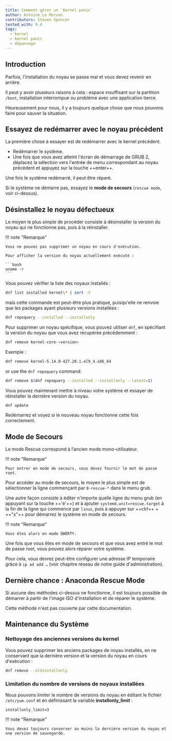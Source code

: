 ```yaml
---
title: Comment gérer un `Kernel panic`
author: Antoine Le Morvan
contributors: Steven Spencer
tested_with: 9.4
tags:
  - kernel
  - kernel panic
  - dépannage
---
```


## Introduction

Parfois, l'installation du noyau se passe mal et vous devez revenir en arrière.

Il peut y avoir plusieurs raisons à cela : espace insuffisant sur la partition `/boot`, installation interrompue ou problème avec une application tierce.

Heureusement pour nous, il y a toujours quelque chose que nous pouvons faire pour sauver la situation.

## Essayez de redémarrer avec le noyau précédent

La première chose à essayer est de redémarrer avec le kernel précédent.

- Redémarrer le système.
- Une fois que vous avez atteint l'écran de démarrage de GRUB 2, déplacez la sélection vers l'entrée de menu correspondant au noyau précédent et appuyez sur la touche ++enter++.

Une fois le système redémarré, il peut être réparé.

Si le système ne démarre pas, essayez le **mode de secours** (`rescue mode`, voir ci-dessus).

## Désinstallez le noyau défectueux

Le moyen le plus simple de procéder consiste à désinstaller la version du noyau qui ne fonctionne pas, puis à la réinstaller.

!!! note "Remarque"

````
Vous ne pouvez pas supprimer un noyau en cours d'exécution.

Pour afficher la version du noyau actuellement exécuté :

```bash
uname -r
```
````

Vous pouvez vérifier la liste des noyaux installés :

```bash
dnf list installed kernel\* | sort -V
```

mais cette commande est peut-être plus pratique, puisqu'elle ne renvoie que les packages ayant plusieurs versions installées :

```bash
dnf repoquery --installed --installonly
```

Pour supprimer un noyau spécifique, vous pouvez utiliser `dnf`, en spécifiant la version du noyau que vous avez récupérée précédemment :

```bash
dnf remove kernel-core-<version>
```

Exemple :

```bash
dnf remove kernel-5.14.0-427.20.1.el9_4.x86_64
```

or use the `dnf repoquery` command:

```bash
dnf remove $(dnf repoquery --installed --installonly --latest=1)
```

Vous pouvez maintenant mettre à niveau votre système et essayer de réinstaller la dernière version du noyau.

```bash
dnf update
```

Redémarrez et voyez si le nouveau noyau fonctionne cette fois correctement.

## Mode de Secours

Le mode Rescue correspond à l’ancien mode mono-utilisateur.

!!! note "Remarque"

```
Pour entrer en mode de secours, vous devez fournir le mot de passe root.
```

Pour accéder au mode de secours, le moyen le plus simple est de sélectionner la ligne commençant par `0-rescue-*` dans le menu grub.

Une autre façon consiste à éditer n'importe quelle ligne du menu grub (en appuyant sur la touche ++'e'++) et à ajouter `systemd.unit=rescue.target` à la fin de la ligne qui commence par `linux`, puis à appuyer sur ++ctrl++ + ++"x"++ pour démarrez le système en mode de secours.

!!! note "Remarque"

```
Vous êtes alors en mode QWERTY.
```

Une fois que vous êtes en mode de secours et que vous avez entré le mot de passe root, vous pouvez alors réparer votre système.

Pour cela, vous devrez peut-être configurer une adresse IP temporaire grâce à `ip ad add …` (voir chapitre réseau de notre guide d'administration).

## Dernière chance : Anaconda Rescue Mode

Si aucune des méthodes ci-dessus ne fonctionne, il est toujours possible de démarrer à partir de l'image ISO d'installation et de réparer le système.

Cette méthode n'est pas couverte par cette documentation.

## Maintenance du Système

### Nettoyage des anciennes versions du kernel

Vous pouvez supprimer les anciens packages de noyau installés, en ne conservant que la dernière version et la version du noyau en cours d'exécution :

```bash
dnf remove --oldinstallonly
```

### Limitation du nombre de versions de noyaux installées

Nous pouvons limiter le nombre de versions du noyau en éditant le fichier `/etc/yum.conf` et en définissant la variable **installonly_limit** :

```text
installonly_limit=3
```

!!! note "Remarque"

```
Vous devez toujours conserver au moins la dernière version du noyau et une version de sauvegarde.
```
